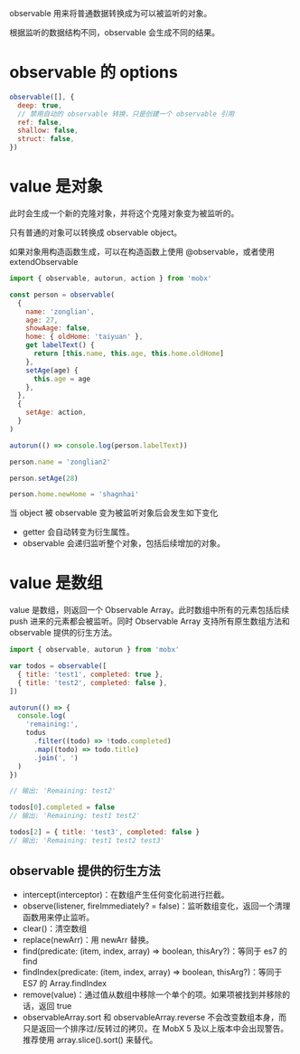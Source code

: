 observable 用来将普通数据转换成为可以被监听的对象。

根据监听的数据结构不同，observable 会生成不同的结果。

# observable 的 options

```javascript
observable([], {
  deep: true,
  // 禁用自动的 observable 转换，只是创建一个 observable 引用
  ref: false,
  shallow: false,
  struct: false,
})
```

# value 是对象

此时会生成一个新的克隆对象，并将这个克隆对象变为被监听的。

只有普通的对象可以转换成 observable object。

如果对象用构造函数生成，可以在构造函数上使用 @observable，或者使用 extendObservable

```javascript
import { observable, autorun, action } from 'mobx'

const person = observable(
  {
    name: 'zonglian',
    age: 27,
    showAage: false,
    home: { oldHome: 'taiyuan' },
    get labelText() {
      return [this.name, this.age, this.home.oldHome]
    },
    setAge(age) {
      this.age = age
    },
  },
  {
    setAge: action,
  }
)

autorun(() => console.log(person.labelText))

person.name = 'zonglian2'

person.setAge(28)

person.home.newHome = 'shagnhai'
```

当 object 被 observable 变为被监听对象后会发生如下变化

- getter 会自动转变为衍生属性。
- observable 会递归监听整个对象，包括后续增加的对象。

# value 是数组

value 是数组，则返回一个 Observable Array。此时数组中所有的元素包括后续 push 进来的元素都会被监听。同时 Observable Array 支持所有原生数组方法和 observable 提供的衍生方法。

```javascript
import { observable, autorun } from 'mobx'

var todos = observable([
  { title: 'test1', completed: true },
  { title: 'test2', completed: false },
])

autorun(() => {
  console.log(
    'remaining:',
    todus
      .filter((todo) => !todo.completed)
      .map((todo) => todo.title)
      .join(', ')
  )
})

// 输出: 'Remaining: test2'

todos[0].completed = false
// 输出: 'Remaining: test1 test2'

todos[2] = { title: 'test3', completed: false }
// 输出: 'Remaining: test1 test2 test3'
```

## observable 提供的衍生方法

- intercept(interceptor)：在数组产生任何变化前进行拦截。
- observe(listener, fireImmediately? = false)：监听数组变化，返回一个清理函数用来停止监听。
- clear()：清空数组
- replace(newArr)：用 newArr 替换。
- find(predicate: (item, index, array) => boolean, thisAry?)：等同于 es7 的 find
- findIndex(predicate: (item, index, array) => boolean, thisArg?)：等同于 ES7 的 Array.findIndex
- remove(value)：通过值从数组中移除一个单个的项。如果项被找到并移除的话，返回 true
- observableArray.sort 和 observableArray.reverse 不会改变数组本身，而只是返回一个排序过/反转过的拷贝。在 MobX 5 及以上版本中会出现警告。推荐使用 array.slice().sort() 来替代。
